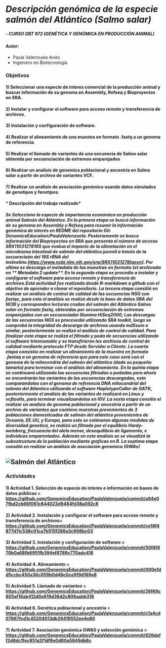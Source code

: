 # ***Descripción genómica de la especie salmón del Atlántico (Salmo salar)***
##### - CURSO DBT 972 (GENÉTICA Y GENÓMICA EN PRODUCCIÓN ANIMAL)
#### Autor: 
- Paula Valenzuela Aviés
- Ingeniero en Biotecnología

### **Objetivos**
#### 1) Seleccionar una especie de interes comercial de la producción animal y buscar información de su genoma en Assembly, Refseq y Bioproyectos en SRA.
#### 2) Instalar y configurar el software para acceso remoto y transferencia de archivos.
#### 3) Instalación y configuración de software.
#### 4) Realizar el alineamiento de una muestra en formato .fastq a un genoma de referencia.
#### 5) Realizar el llamado de variantes de una secuencia de Salmo salar obtenida por secuenciación de extremos emparejados
#### 6) Realizar un analisis de genomica poblacional y ancestria en Salmo salar a partir de archivo de variantes VCF.
#### 7) Realizar un análisis de asociación genómico usando datos simulados de genotipos y fenotipos.


#### * Descripción del trabajo realizado*
##### Se Selecciono la especie de importancia económica en producción animal Salmón del Atlántico. En la primera etapa se buscó información de su genoma en Assembly y Refseq para resumir la información genómica de interés en REDME del repositorio Git: GenomicsEducation/PaulaValenzuela. Posteriomente se busco información del Bioproyectos en SRA que presenta el número de acceso **SRX1103127816S** que evalua el impacto de la alimetación en el microbioma intestinal de salmón del atlántico juvenil a través de la secuenciaón del 16S rRNA del instestino.<https://www.ncbi.nlm.nih.gov/sra/SRX11031278[accn]>. Por ultimo se descargo el metadata de las muestras en formato.txt archivada en ** Metadata 2 update**. En la segunda etapa se procedio a instalar y configurar el software para acceso remoto y transferencia de archivos.Está actividad fue realizada desde R-markdown a github con el objetivo de aprender a clonar el repositorio. La tercera etapa consitió en realizar un análisis de control de calidad de las secuencias NSG con fastqc, para esto el análisis se realizó desde la base de datos SRA del NCBI y corresponden lecturas crudas del salmón del Atlántico *Salmo salar* en formato fastq, obtenidas por secuenciación de extremos emparejados con un secuenciador Illumina HiSeq2000; Las descargas de las secuencias NGS se procesedió utilizando SRA toolkit, luego se comprobó la integridad de descarga de archivos usando md5sum o similar, posteriormente se realizó el análisis de control de calidad. Para finalizar esta etapa se realizó el filtrado y poda de secuencias utilizando el software trimmomatic y se transfirieron los archivos de control de calidad mediante protocolo FTP desde Servidor a Cliente. La cuarta etapa consistio en realizar un alinamiento de la muestra en formato .fastaq a un genoma de referencia que para este caso será con el genoma de la mitocondria del salmón del atlántico (dado su pequeño tamaño) para terminar con el análisis del alinamiento. En la quinta etapa se continuará utilizando las  secuencias filtradas o podadas pero ahora se encontrarán las variantes de las secuencias descargadas, esto comparandolas con el genoma de referencia DNA mitocondrial del salmón del  Atlantico utilizando el software  HaplotypeCaller de GATK, posteriormente el analisis de las variantes de realizará en Linux y vcftoolts, para terminar visualizandolas en IGV. La sexta etapa consitio el realizar un analisis de genoma poblacional y ancestria a partir de un archivo de variantes que contiene muestras provenientes de 3 poblaciones domesticadas de salmón del atlántico provenientes de Oceania, EE.UU, y Europa, para esto se estimaron algunas medidas de diversidad genetica, se realizó un filtrado por el equilibrio Hardy-weinberg, frecuencia del alelo menor, desequilibrio de ligamento, e individuos emparentados. Además en este analisis se se visualizó la subestructura de la población mediante graficas en R. La septima etapa consitió en realizar un análisis de asociación genomica (GWAs)

## ![Salmón del Atlántico](https://th.bing.com/th/id/OIP.yVdBR79JssLwOb82BdbHPgHaEK?pid=ImgDet&rs=1)

### _Actividades_

#### 1) Actividad 1. Selección de especie de interes e información en bases de datos públicas = https://github.com/GenomicsEducation/PaulaValenzuela/commit/a94e07fbd2cb66f061c844023d9484fd38a092c8
#### 2) Actividad 2. Instalación  y configurar el software para acceso remoto y transferencia de archivos= https://github.com/GenomicsEducation/PaulaValenzuela/commit/ce18f4877d11c538c01ca7b515f289a3c908bc03
#### 3) Actividad 3. Instalación y configuración de software = https://github.com/GenomicsEducation/PaulaValenzuela/commit/50f4f870b0a68fb6951fb394ef6789c770adc418
#### 4) Actividad 4. Alineamiento = https://github.com/GenomicsEducation/PaulaValenzuela/commit/000efdd5ccbc450a36c059b0d48c0ce9f9d169e8
#### 5) Actividad 5. Llamado de variantes = https://github.com/GenomicsEducation/PaulaValenzuela/commit/26f49c605af16ab412d0a919d36d2c806aabb316
#### 6) Actividad 6. Genética poblacional y ancestría = https://github.com/GenomicsEducation/PaulaValenzuela/commit/c1a4cd07867fcd1c45204013db26419552ee4e80
#### 7) Actividad 7. Asociación genómica GWAS y selección genómica = https://github.com/GenomicsEducation/PaulaValenzuela/commit/626daff2d8dc1fec851a2f1df8e0d80a5849db8c
